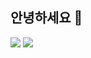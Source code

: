 ## 안녕하세요 👋
<a href="[https://https://fdww.tistory.com/" target="_blank"><img src="https://img.shields.io/badge/Tistory-F57C00?style=flat-square&logo=Tistory&logoColor=white"/></a>
<a href="https://www.linkedin.com/in/seouk-sung-535645341" target="_blank"><img src="https://img.shields.io/badge/LinkedIn-0A66C2?style=flat-square&logo=LinkedIn&logoColor=white"/></a>

<!--
**GustavEiffels/GustavEiffels** is a ✨ _special_ ✨ repository because its `README.md` (this file) appears on your GitHub profile.

Here are some ideas to get you started:

- 🔭 I’m currently working on ...
- 🌱 I’m currently learning ...
- 👯 I’m looking to collaborate on ...
- 🤔 I’m looking for help with ...
- 💬 Ask me about ...
- 📫 How to reach me: ...
- 😄 Pronouns: ...
- ⚡ Fun fact: ...
-->
